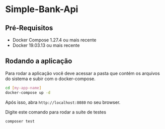 # Simple-Bank-Api
## Pré-Requisitos
- Docker Compose 1.27.4 ou mais recente
- Docker 19.03.13 ou mais recente

## Rodando a aplicação
Para rodar a aplicação você deve acessar a pasta que contém os arquivos do sistema e subir com o docker-compose.
```bash
cd [my-app-name]
docker-compose up -d
```

Após isso, abra `http://localhost:8080` no seu browser.

Digite este comando para rodar a suite de testes 

```bash
composer test
```
